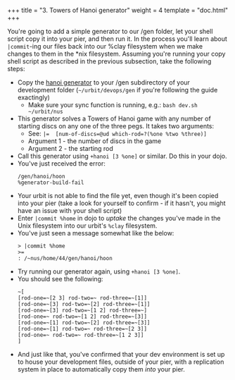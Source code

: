 +++
title = "3. Towers of Hanoi generator"
weight = 4
template = "doc.html"
+++

You're going to add a simple generator to our /gen folder, let your shell script copy it into your pier, and then run it. In the process you'll learn about `|commit`-ing our files back into our %clay filesystem when we make changes to them in the *nix filesystem. Assuming you're running your copy shell script as described in the previous subsection, take the following steps:
   * Copy the [hanoi generator](supplemental/hanoi.hoon) to your /gen subdirectory of your development folder (`~/urbit/devops/gen` if you're following the guide exactingly)
     * Make sure your sync function is running, e.g.: `bash dev.sh ~/urbit/nus`
   * This generator solves a Towers of Hanoi game with any number of starting discs on any one of the three pegs. It takes two arguments:
      * See: `|=  [num-of-discs=@ud which-rod=?(%one %two %three)]`
      * Argument 1 - the number of discs in the game
      * Argument 2 - the starting rod
   * Call this generator using `+hanoi [3 %one]` or similar. Do this in your dojo.
   * You've just received the error:
      ```
      /gen/hanoi/hoon
      %generator-build-fail
      ```
   * Your urbit is not able to find the file yet, even though it's been copied into your pier (take a look for yourself to confirm - if it hasn't, you might have an issue with your shell script)
   * Enter `|commit %home` in dojo to _uptake_ the changes you've made in the Unix filesystem into our urbit's `%clay` filesystem.
   * You've just seen a message somewhat like the below:
      ```
      > |commit %home
      >=
      : /~nus/home/44/gen/hanoi/hoon
      ```
   * Try running our generator again, using `+hanoi [3 %one]`.
   * You should see the following:
      ```
     ~[
     [rod-one=~[2 3] rod-two=~ rod-three=~[1]]
     [rod-one=~[3] rod-two=~[2] rod-three=~[1]]
     [rod-one=~[3] rod-two=~[1 2] rod-three=~]
     [rod-one=~ rod-two=~[1 2] rod-three=~[3]]
     [rod-one=~[1] rod-two=~[2] rod-three=~[3]]
     [rod-one=~[1] rod-two=~ rod-three=~[2 3]]
     [rod-one=~ rod-two=~ rod-three=~[1 2 3]]
     ]
     ```
   * And just like that, you've confirmed that your dev environment is set up to house your development files, outside of your pier, with a replication system in place to automatically copy them _into_ your pier.
